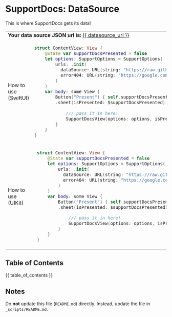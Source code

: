 # SupportDocs: DataSource
This is where SupportDocs gets its data!

<table>
    <tr>
        <td colspan="2">
            <strong>Your data source JSON url is:</strong> <a id="datasource_url" href="{{ datasource_url }}">{{ datasource_url }}</a>
        </td>
    </tr>
<tr>
    <td>
        How to use (SwiftUI)
    </td>
<td>

  ```Swift
  struct ContentView: View {
      @State var supportDocsPresented = false
      let options: SupportOptions = SupportOptions(
          urls: .init(
            dataSource: URL(string: "https://raw.githubusercontent.com/hkamran80/SupportDocs/DataSource/_data/data.json")!,
            error404: URL(string: "https://google.com")!
          )
      )
      var body: some View {
          Button("Present") { self.supportDocsPresented = true }
          .sheet(isPresented: $supportDocsPresented) {
            
              /// pass it in here!
              SupportDocsView(options: options, isPresented: $supportDocsPresented)
          }
      }
  }
  ```
</td>
<tr>
    <td>
        How to use (UIKit)
    </td>
<td>

 ```Swift
  struct ContentView: View {
      @State var supportDocsPresented = false
      let options: SupportOptions = SupportOptions(
          urls: .init(
            dataSource: URL(string: "https://raw.githubusercontent.com/hkamran80/SupportDocs/DataSource/_data/data.json")!,
            error404: URL(string: "https://google.com")!
          )
      )
      var body: some View {
          Button("Present") { self.supportDocsPresented = true }
          .sheet(isPresented: $supportDocsPresented) {
            
              /// pass it in here!
              SupportDocsView(options: options, isPresented: $supportDocsPresented)
          }
      }
  }
  ```
</td>
</tr>
</table>

## Table of Contents
{{ table_of_contents }}

## Notes
Do **not** update this file (`README.md`) directly. Instead, update the file in `_scripts/README.md`.
